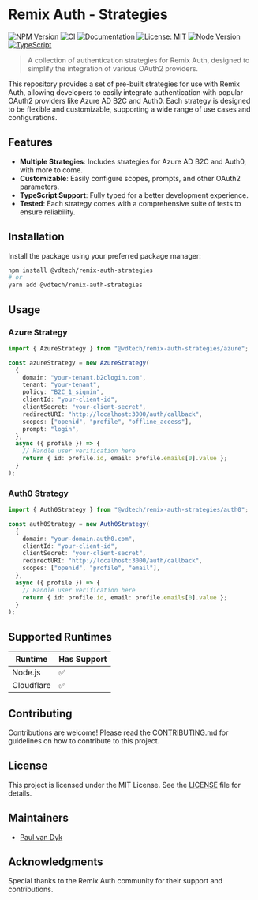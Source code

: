 # Remix Auth - Strategies

[![NPM Version](https://img.shields.io/npm/v/%40vdtech%2Fremix-auth-strategies.svg)](https://www.npmjs.com/package/@vdtech/remix-auth-strategies)
[![CI](https://github.com/vd-tech/remix-auth-strategies/actions/workflows/ci.yml/badge.svg)](https://github.com/vd-tech/remix-auth-strategies/actions/workflows/ci.yml)
[![Documentation](https://img.shields.io/badge/docs-typedoc-blue.svg)](https://vd-tech.github.io/remix-auth-strategies)
[![License: MIT](https://img.shields.io/badge/License-MIT-yellow.svg)](https://opensource.org/licenses/MIT)
[![Node Version](https://img.shields.io/node/v/@vdtech/remix-auth-strategies)](https://nodejs.org)
[![TypeScript](https://img.shields.io/badge/TypeScript-5.5-blue.svg)](https://www.typescriptlang.org/)

> A collection of authentication strategies for Remix Auth, designed to simplify the integration of various OAuth2 providers.

This repository provides a set of pre-built strategies for use with Remix Auth, allowing developers to easily integrate authentication with popular OAuth2 providers like Azure AD B2C and Auth0. Each strategy is designed to be flexible and customizable, supporting a wide range of use cases and configurations.

## Features

- **Multiple Strategies**: Includes strategies for Azure AD B2C and Auth0, with more to come.
- **Customizable**: Easily configure scopes, prompts, and other OAuth2 parameters.
- **TypeScript Support**: Fully typed for a better development experience.
- **Tested**: Each strategy comes with a comprehensive suite of tests to ensure reliability.

## Installation

Install the package using your preferred package manager:

```bash
npm install @vdtech/remix-auth-strategies
# or
yarn add @vdtech/remix-auth-strategies
```

## Usage

### Azure Strategy

```typescript
import { AzureStrategy } from "@vdtech/remix-auth-strategies/azure";

const azureStrategy = new AzureStrategy(
  {
    domain: "your-tenant.b2clogin.com",
    tenant: "your-tenant",
    policy: "B2C_1_signin",
    clientId: "your-client-id",
    clientSecret: "your-client-secret",
    redirectURI: "http://localhost:3000/auth/callback",
    scopes: ["openid", "profile", "offline_access"],
    prompt: "login",
  },
  async ({ profile }) => {
    // Handle user verification here
    return { id: profile.id, email: profile.emails[0].value };
  }
);
```

### Auth0 Strategy

```typescript
import { Auth0Strategy } from "@vdtech/remix-auth-strategies/auth0";

const auth0Strategy = new Auth0Strategy(
  {
    domain: "your-domain.auth0.com",
    clientId: "your-client-id",
    clientSecret: "your-client-secret",
    redirectURI: "http://localhost:3000/auth/callback",
    scopes: ["openid", "profile", "email"],
  },
  async ({ profile }) => {
    // Handle user verification here
    return { id: profile.id, email: profile.emails[0].value };
  }
);
```

## Supported Runtimes

| Runtime    | Has Support |
| ---------- | ----------- |
| Node.js    | ✅          |
| Cloudflare | ✅          |

## Contributing

Contributions are welcome! Please read the [CONTRIBUTING.md](CONTRIBUTING.md) for guidelines on how to contribute to this project.

## License

This project is licensed under the MIT License. See the [LICENSE](LICENSE) file for details.

## Maintainers

- [Paul van Dyk](https://github.com/paul-vd)

## Acknowledgments

Special thanks to the Remix Auth community for their support and contributions.
